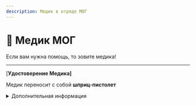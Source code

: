 ```yaml
---
description: Медик в отряде МОГ
---
```


# 🏥 Медик МОГ

Если вам нужна помощь, то зовите медика!

***

\[**Удостоверение Медика]**

Медик переносит с собой **шприц-пистолет**

<details>

<summary>Дополнительная информация</summary>



* **Класс**: Специалист МОГ
* **Оружие**: MTF-E11-SR
* **Уровень доступа**: КК-Менеджера комплекса
* **Броня**: Боевая
* **Особое снаряжение**: **Шприц-пистолет**

[\
](https://zona-228-ru.gitbook.io/edryon-baton/kniga-plaginov/kastomnye-klassy/devyatikhvostaya-lisa/dzhaggernaut-mog)

</details>
